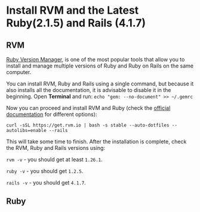 # Install RVM and the Latest Ruby(2.1.5) and Rails (4.1.7)

## RVM

[Ruby Version Manager](https://rvm.io), is one of the most popular tools that allow you to install and manage multiple versions of Ruby and Ruby on Rails on the same computer.

You can install RVM, Ruby and Rails using a single command, but because it also installs all the documentation, it is advisable to disable it in the beginning. Open **Terminal** and run:
`echo "gem: --no-document" >> ~/.gemrc`

Now you can proceed and install RVM and Ruby (check the [official documentation](https://rvm.io/rvm/install) for different options):

`curl -sSL https://get.rvm.io | bash -s stable --auto-dotfiles --autolibs=enable --rails`

This will take some time to finish. After the installation is complete, check the RVM, Ruby and Rails versions using:

`rvm -v` - you should get at least `1.26.1`.

`ruby -v` - you should get `1.2.5`.

`rails -v` - you should get `4.1.7`.

## Ruby